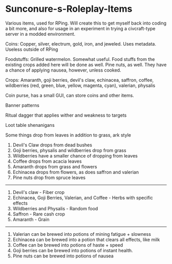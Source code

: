 # Sunconure-s-Roleplay-Items
Various items, used for RPing. Will create this to get myself back into coding a bit more, and also for usage in an experiment in trying a civcraft-type server in a modded environment.

Coins: Copper, silver, electrum, gold, iron, and jeweled. Uses metadata. Useless outside of RPing

Foodstuffs: Grilled watermelon. Somewhat useful. Food stuffs from the existing crops added here will be done as well. Pine nuts, as well. They have a chance of applying nausea, however, unless cooked.

Crops: Amaranth, goji berries, devil's claw, echinacea, saffron, coffee, wildberries (red, green, blue, yellow, magenta, cyan), valerian, physalis

Coin purse, has a small GUI, can store coins and other items.

Banner patterns

Ritual dagger that applies wither and weakness to targets

Loot table shenanigans

Some things drop from leaves in addition to grass, ark style

1. Devil's Claw drops from dead bushes
2. Goji berries, physalis and wildberries drop from grass
3. Wildberries have a smaller chance of dropping from leaves
4. Coffee drops from acacia leaves
5. Amaranth drops from grass and flowers
6. Echinacea drops from flowers, as does saffron and valerian
7. Pine nuts drop from spruce leaves

_________________

1. Devil's claw - Fiber crop
2. Echinacea, Goji Berries, Valerian, and Coffee - Herbs with specific effects
3. Wildberries and Physalis - Random food
4. Saffron - Rare cash crop
5. Amaranth - Grain

_________________

1. Valerian can be brewed into potions of mining fatigue + slowness
2. Echinacea can be brewed into a potion that clears all effects, like milk
3. Coffee can be brewed into potions of haste + speed
4. Goji berries can be brewed into potions of instant health.
5. Pine nuts can be brewed into potions of nausea
